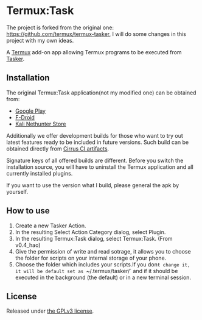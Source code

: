 # Termux:Task

The project is forked from the original one: https://github.com/termux/termux-tasker, I will do some changes in this project with my own ideas.

A [Termux](https://termux.com) add-on app allowing Termux programs to be executed
from [Tasker](https://tasker.dinglisch.net/).

## Installation


The original Termux:Task application(not my modified one) can be obtained from:

- [Google Play](https://play.google.com/store/apps/details?id=com.termux.tasker)
- [F-Droid](https://f-droid.org/en/packages/com.termux.tasker/)
- [Kali Nethunter Store](https://store.nethunter.com/en/packages/com.termux.tasker/)

Additionally we offer development builds for those who want to try out latest
features ready to be included in future versions. Such build can be obtained
directly from [Cirrus CI artifacts](https://api.cirrus-ci.com/v1/artifact/github/termux/termux-tasker/debug-build/output/app/build/outputs/apk/debug/app-debug.apk).

Signature keys of all offered builds are different. Before you switch the
installation source, you will have to uninstall the Termux application and
all currently installed plugins.

If you want to use the version what I build, please general the apk by yourself.

## How to use

1. Create a new Tasker Action.
2. In the resulting Select Action Category dialog, select Plugin.
3. In the resulting Termux:Task dialog, select Termux:Task.
(From v0.4_hao)
4. Give the permission of write and read sotrage, it allows you to choose the folder for scripts on your internal storage of your phone.
5. Choose the folder which includes your scripts.If you don`t change it, it will be default set as `~/.termux/tasker/` and if it should be executed in the background (the default) or in a new terminal session.

## License

Released under [the GPLv3 license](https://www.gnu.org/licenses/gpl.html).

